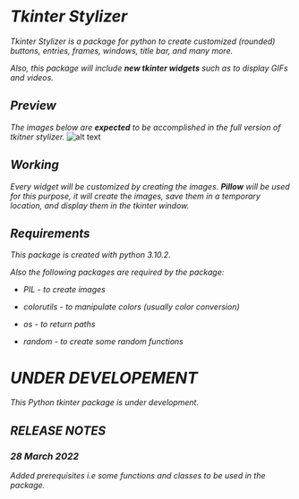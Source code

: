# _Tkinter Stylizer_
_Tkinter Stylizer is a package for python to create customized (rounded) buttons, entries, frames, windows, title bar, and many more._

_Also, this package will include **new tkinter widgets** such as to display GIFs and videos._

## _Preview_
_The images below are **expected** to be accomplished in the full version of tkitner stylizer._
![alt text](https://github.com/UnknownOrganization/Tkinter-Stylizer/blob/main/Images/Sample%20Button.svg)

## _Working_
_Every widget will be customized by creating the images. **Pillow** will be used for this purpose, it will create the images, save them in a temporary location, and display them in the tkinter window._

## _Requirements_
_This package is created with python 3.10.2._

_Also the following packages are required by the package:_

* _PIL - to create images_

* _colorutils - to manipulate colors (usually color conversion)_

* _os - to return paths_

* _random - to create some random functions_

# _*UNDER DEVELOPEMENT*_
_This Python tkinter package is under development._
## _*RELEASE NOTES*_

### _*28 March 2022*_
_Added prerequisites i.e some functions and classes to be used in the package._
